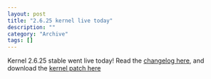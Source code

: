 ```yaml
--- 
layout: post 
title: "2.6.25 kernel live today"
description: ""
category: "Archive"
tags: []
---  
```

Kernel 2.6.25 stable went live today! Read the <a href="http://www.kernel.org/pub/linux/kernel/v2.6/ChangeLog-2.6.25">changelog here</a>, and download the <a href="http://www.kernel.org/pub/linux/kernel/v2.6/patch-2.6.25.bz2">kernel patch here</a>
